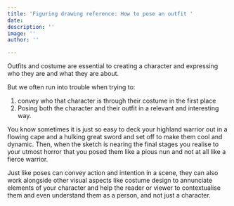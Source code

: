 ```yaml
---
title: 'Figuring drawing reference: How to pose an outfit '
date: 
description: ''
image: ''
author: ''

---
```

Outfits and costume are essential to creating a character and expressing who they are and what they are about.

But we often run into trouble when trying to:

1. convey who that character is through their costume in the first place
2. Posing both the character and their outfit in a relevant and interesting way.

You know sometimes it is just so easy to deck your highland warrior out in a flowing cape and a hulking great sword and set off to make them cool and dynamic. Then, when the sketch is nearing the final stages you realise to your utmost horror that you posed them like a pious nun and not at all like a fierce warrior.

Just like poses can convey action and intention in a scene, they can also work alongside other visual aspects like costume design to annunciate elements of your character and help the reader or viewer to contextualise them and even understand them as a person, and not just a character.